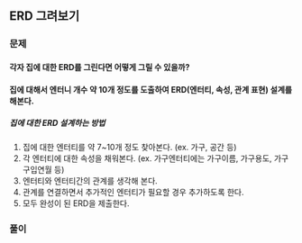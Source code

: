 ## ERD 그려보기

### 문제

#### 각자 집에 대한 ERD를 그린다면 어떻게 그릴 수 있을까?
#### 집에 대해서 엔터니 개수 약 10개 정도를 도출하여 ERD(엔터티, 속성, 관계 표현) 설계를 해본다.

##### 집에 대한 ERD 설계하는 방법
1. 집에 대한 엔터티를 약 7~10개 정도 찾아본다. (ex. 가구, 공간 등)
2. 각 엔터티에 대한 속성을 채워본다. (ex. 가구엔터티에는 가구이름, 가구용도, 가구구입연월 등)
3. 엔터티와 엔터티간의 관계를 생각해 본다.
4. 관계를 연결하면서 추가적인 엔터티가 필요할 경우 추가하도록 한다.
5. 모두 완성이 된 ERD을 제출한다.

### 풀이
